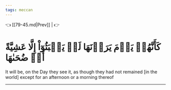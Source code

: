 ```yaml
---
tags: meccan
---
```


👈 [[79-45.md|Prev]] |  👉

# كَأَنَّهُمۡ يَوۡمَ يَرَوۡنَهَا لَمۡ يَلۡبَثُوٓاْ إِلَّا عَشِيَّةً أَوۡ ضُحَىٰهَا

It will be, on the Day they see it, as though they had not remained [in the world] except for an afternoon or a morning thereof

---

